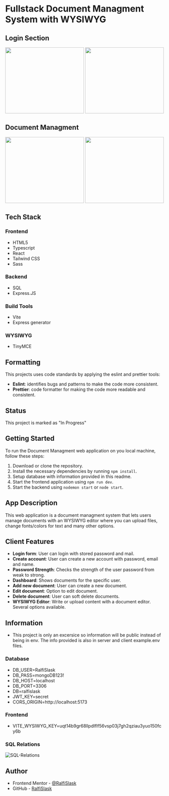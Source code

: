 # Fullstack Document Managment System with WYSIWYG

## Login Section

<img src="https://github.com/plugga-tech/notes-RalfiSlask/assets/112242026/cdaef6ab-8363-4545-bc8d-8f5821a2e0d0" width="250" height="210">
<img src="https://github.com/plugga-tech/notes-RalfiSlask/assets/112242026/6222b8c4-e518-49d6-b013-929ba9bca2cd" width="250" height="210"> <br>

## Document Managment

<img src="https://github.com/plugga-tech/notes-RalfiSlask/assets/112242026/53feb196-1c4e-4ef5-a545-1772833e1da9" width="250" height="210">
<img src="https://github.com/plugga-tech/notes-RalfiSlask/assets/112242026/374a57cb-fd92-4a3f-b71c-31b53dce7f86" width="250" height="210">

## Tech Stack

### Frontend

- HTML5
- Typescript
- React
- Tailwind CSS
- Sass

### Backend

- SQL
- Express.JS

### Build Tools

- Vite
- Express generator

### WYSIWYG

- TinyMCE

## Formatting

This projects uses code standards by applying the eslint and prettier tools:

- **Eslint**: identifies bugs and patterns to make the code more consistent.
- **Prettier**: code formatter for making the code more readable and consistent.

## Status

This project is marked as "In Progress"

## Getting Started

To run the Document Managment web application on you local machine, follow these steps:

1. Download or clone the repository.
2. Install the necessary dependencies by running `npm install`.
3. Setup database with information provided in this readme.
4. Start the frontend application using `npm run dev`.
5. Start the backend using `nodemon start` or `node start`.

## App Description

This web application is a document managment system that lets users manage documents with an WYSIWYG editor where you can upload files, change fonts/colors for text and many other options.

## Client Features

- **Login form**: User can login with stored password and mail.
- **Create account**: User can create a new account with password, email and name.
- **Password Strength**: Checks the strength of the user password from weak to strong.
- **Dashboard**: Shows documents for the specific user.
- **Add new document**: User can create a new document.
- **Edit document**: Option to edit document.
- **Delete document**: User can soft delete documents.
- **WYSIWYG Editor**: Write or upload content with a document editor. Several options available.

## Information

- This project is only an excersice so information will be public instead of being in env. The info provided is also in server and client example.env files.

### Database

- DB_USER=RalfiSlask
- DB_PASS=mongoDB123!
- DB_HOST=localhost
- DB_PORT=3306
- DB=ralfislask
- JWT_KEY=secret
- CORS_ORIGIN=http://localhost:5173

### Frontend

- VITE_WYSIWYG_KEY=uqt14b9gr68llpdlflf56vsp03j7gh2qziau3yuo150fcy6b

### SQL Relations

![SQL-Relations](https://github.com/plugga-tech/notes-RalfiSlask/assets/112242026/44a56542-8020-4fd0-8fde-d63afb8c3a59)

## Author

- Frontend Mentor - [@RalfiSlask](https://www.frontendmentor.io/profile/RalfiSlask)
- GitHub - [RalfiSlask](https://github.com/RalfiSlask)

